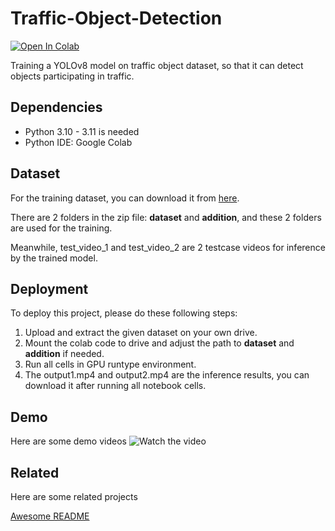 # Traffic-Object-Detection
[![Open In Colab](https://colab.research.google.com/assets/colab-badge.svg)](https://colab.research.google.com/drive/1QzZ45lcXrT0UR1zTBwrCVoGOBN9TH058?usp=sharing)

Training a YOLOv8 model on traffic object dataset, so that it can detect objects participating in traffic.


## Dependencies

* Python 3.10 - 3.11 is needed
* Python IDE: Google Colab


## Dataset

For the training dataset, you can download it from [here](https://drive.google.com/drive/folders/1cN_cDove4POQnAzi8BB1n_-lWa7QKiFC?usp=sharing).

There are 2 folders in the zip file: **dataset** and **addition**, and these 2 folders are used for the training.

Meanwhile, test_video_1 and test_video_2 are 2 testcase videos for inference by the trained model.

## Deployment

To deploy this project, please do these following steps:

1. Upload and extract the given dataset on your own drive.
2. Mount the colab code to drive and adjust the path to **dataset** and **addition** if needed.
3. Run all cells in GPU runtype environment.
4. The output1.mp4 and output2.mp4 are the inference results, you can download it after running all notebook cells.



## Demo

Here are some demo videos
![Watch the video](https://youtu.be/bkNN-X7U_o4)


## Related

Here are some related projects

[Awesome README](https://github.com/matiassingers/awesome-readme)
